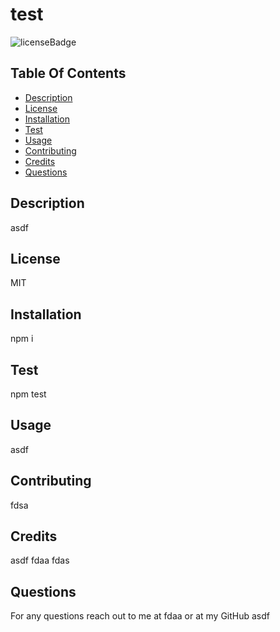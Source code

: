 # test
  ![licenseBadge](https://img.shields.io/badge/MIT-blue.svg)

  ## Table Of Contents
  - [Description](#description)
  - [License](#license)
  - [Installation](#installation)
  - [Test](#test)
  - [Usage](#usage)
  - [Contributing](#contributing)
  - [Credits](#credits)
  - [Questions](#questions)
  
  ## Description 
  
  asdf

  ## License
  MIT

  ## Installation
  npm i

  ## Test
  npm test

  ## Usage
  asdf

  ## Contributing
  fdsa

  ## Credits
  asdf
  fdaa
  fdas

  ## Questions
  For any questions reach out to me at fdaa or at my GitHub asdf